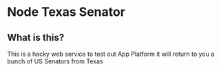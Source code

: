 # Node Texas Senator

## What is this?

This is a hacky web service to test out App Platform it will return to you a bunch of US Senators from Texas